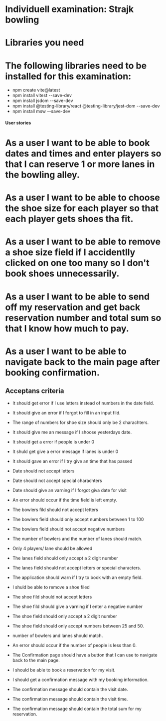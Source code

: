 # Individuell examination: Strajk bowling

# Libraries you need

# The following libraries need to be installed for this examination:
   - npm create vite@latest
   - npm install vitest --save-dev
   - npm install jsdom --save-dev
   - npm install @testing-library/react @testing-library/jest-dom --save-dev
   - npm install msw --save-dev


#### User stories ####

# As a user I want to be able to book dates and times and enter players so that I can reserve 1 or more lanes in the bowling alley. 
# As a user I want to be able to choose the shoe size for each player so that each player gets shoes tha fit. 
# As a user I want to be able to remove a shoe size field if I accidentlly clicked on one too many so I don't book shoes unnecessarily. 
# As a user I want to be able to send off my reservation and get back reservation number and total sum so that I know how much to pay. 
# As a user I want to be able to navigate back to the main page after booking confirmation.

## Acceptans criteria 

- It should get error if I use letters instead of numbers in the date field.

- It should give an error if I forgot to fill in an input fild.

- The range of numbers for shoe size should only be 2 charachters. 

- It should give me an message if I shoose yesterdays date.

- It should get a error if people is under 0 

- It shuld get give a error message if lanes is under 0

- It should gave an error if I try give an time that has passed 

- Date should not accept letters

- Date should not accept special charachters

- Date should give an varning if I forgot giva date for visit

- An error should occur if the time field is left empty.

- The bowlers fild should not accept letters

- The bowlers field should only accept numbers between 1 to 100

- The bowlers field should not accept negative numbers

- The number of bowlers and the number of lanes should match.

- Only 4 players/ lane should be allowed 

- The lanes field should only accept a 2 digit number

- The lanes field should not accept letters or special  characters.

- The application should warn if I try to book with an empty field.

- I shuld be able to remove a shoe filed  

- The shoe fild should not accept letters

- The shoe fild should give a varning if I enter a negative number

- The shoe field should only accept a 2 digit number 

- The shoe field should only accept numbers between 25 and 50.

- number of bowlers and lanes should match.

- An error should occur if the number of people is less than 0.

- The Confirmation page should have a button that I can use to navigate back to the main page.

- I should be able to book a reservation for my visit.

- I should get a confirmation message with my booking information.

- The confirmation message should contain the visit date.

- The confirmation message should contain the visit time.

- The confirmation message should contain the total sum for my reservation.





